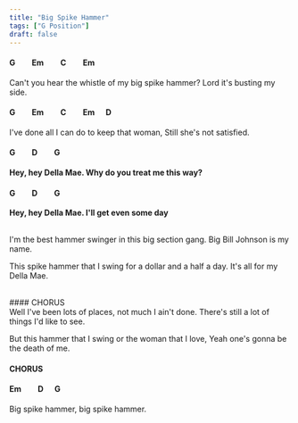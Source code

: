 ```yaml
---
title: "Big Spike Hammer"
tags: ["G Position"]
draft: false
---
```


#### G &nbsp;&nbsp;&nbsp;&nbsp;&nbsp;&nbsp;&nbsp; Em &nbsp;&nbsp;&nbsp;&nbsp;&nbsp;&nbsp;&nbsp; C &nbsp;&nbsp;&nbsp;&nbsp;&nbsp;&nbsp;&nbsp; Em
Can't you hear the whistle of my big spike hammer? Lord it's busting my side.
#### G &nbsp;&nbsp;&nbsp;&nbsp;&nbsp;&nbsp;&nbsp; Em &nbsp;&nbsp;&nbsp;&nbsp;&nbsp;&nbsp;&nbsp; C &nbsp;&nbsp;&nbsp;&nbsp;&nbsp;&nbsp;&nbsp; Em  &nbsp;&nbsp;&nbsp;&nbsp; D
I've done all I can do to keep that woman, Still she's not satisfied.

#### G &nbsp;&nbsp;&nbsp;&nbsp;&nbsp;&nbsp;&nbsp; D &nbsp;&nbsp;&nbsp;&nbsp;&nbsp;&nbsp;&nbsp; G
**Hey, hey Della Mae. Why do you treat me this way?**
#### G &nbsp;&nbsp;&nbsp;&nbsp;&nbsp;&nbsp;&nbsp; D &nbsp;&nbsp;&nbsp;&nbsp;&nbsp;&nbsp;&nbsp; G
**Hey, hey Della Mae. I'll get even some day**

<br>
I'm the best hammer swinger in this big section gang. Big Bill Johnson is my name.

This spike hammer that I swing for a dollar and a half a day. It's all for my Della Mae.

<br>
#### CHORUS
<br>
Well I've been lots of places, not much I ain't done. There's still a lot of things I'd like to see.

But this hammer that I swing or the woman that I love, Yeah one's gonna be the death of me. 

#### CHORUS

#### Em &nbsp;&nbsp;&nbsp;&nbsp;&nbsp;&nbsp;&nbsp; D &nbsp;&nbsp;&nbsp;&nbsp; G 
Big spike hammer, big spike hammer.

